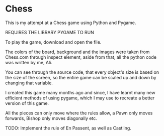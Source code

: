 # Chess
This is my attempt at a Chess game using Python and Pygame. 

REQUIRES THE LIBRARY PYGAME TO RUN

To play the game, download and open the file.

The colors of the board, background and the images were taken from Chess.com through inspect element, aside from that, all the python code was written by me, Ali.

You can see through the source code, that every object's size is based on the size of the screen, so the entire game can be scaled up and down by changing that variable.

I created this game many months ago and since, I have learnt many new efficient methods of using pygame, which I may use to recreate a better version of this game.

All the pieces can only move where the rules allow, a Pawn only moves forwards, Bishop only moves diagonally etc.

TODO:
Implement the rule of En Passent, as well as Castling.
